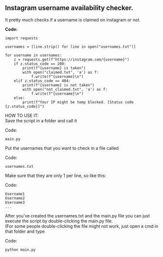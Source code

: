 ## Instagram username availability checker.

It pretty much checks if a username is claimed on instagram or not. 

**Code:**

```
import requests

usernames = [line.strip() for line in open("usernames.txt")]

for username in usernames:
    z = requests.get(f"https://instagram.com/{username}")
    if z.status_code == 200:
        print(f"{username} is taken")
        with open("claimed.txt", 'a') as f:
            f.write(f"{username}\n")
    elif z.status_code == 404:
        print(f"{username} is not taken")
        with open("not_claimed.txt", 'a') as f:
            f.write(f"{username}\n")
    else:
        print(f"Your IP might be temp blocked. [Status code {z.status_code}]")
```

HOW TO USE IT:  
Save the script in a folder and call it

Code:

```
main.py
```

Put the usernames that you want to check in a file called

Code:

```
usernames.txt
```

Make sure that they are only 1 per line, so like this:  

Code:

```
Username1
Username2
Username3
...
```

After you've created the usernames.txt and the main.py file you can just execute the script by double-clicking the main.py file.  
(For some people double-clicking the file might not work, just open a cmd in that folder and type

Code:

```
python main.py
```
